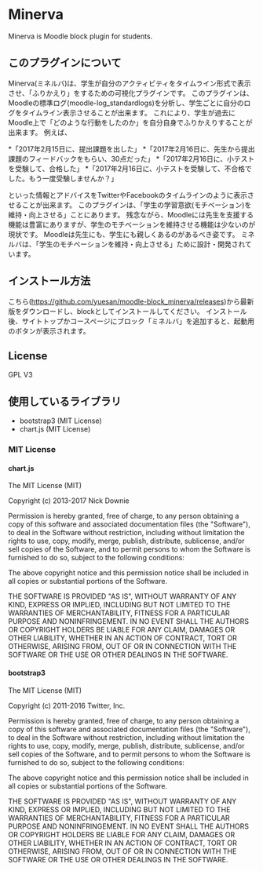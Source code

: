 # Minerva

Minerva is Moodle block plugin for students.

## このプラグインについて

Minerva(ミネルバ)は、学生が自分のアクティビティをタイムライン形式で表示させ、「ふりかえり」をするための可視化プラグインです。
このプラグインは、Moodleの標準ログ(moodle-log_standardlogs)を分析し、学生ごとに自分のログをタイムライン表示させることが出来ます。
これにより、学生が過去にMoodle上で「どのような行動をしたのか」を自分自身でふりかえりすることが出来ます。 
例えば、

*「2017年2月15日に、提出課題を出した」
*「2017年2月16日に、先生から提出課題のフィードバックをもらい、30点だった」
*「2017年2月16日に、小テストを受験して、合格した」
*「2017年2月16日に、小テストを受験して、不合格でした。もう一度受験しませんか？」 

といった情報とアドバイスをTwitterやFacebookのタイムラインのように表示させることが出来ます。
このプラグインは、「学生の学習意欲(モチベーション)を維持・向上させる」ことにあります。
残念ながら、Moodleには先生を支援する機能は豊富にありますが、学生のモチベーションを維持させる機能は少ないのが現状です。
Moodleは先生にも、学生にも親しくあるのがあるべき姿です。 ミネルバは、「学生のモチベーションを維持・向上させる」ために設計・開発されています。

## インストール方法

こちら(https://github.com/yuesan/moodle-block_minerva/releases)から最新版をダウンロードし、blockとしてインストールしてください。
インストール後、サイトトップかコースページにブロック「ミネルバ」を追加すると、起動用のボタンが表示されます。

## License
GPL V3

## 使用しているライブラリ

* bootstrap3 (MIT License)
* chart.js (MIT License)

### MIT License
#### chart.js

The MIT License (MIT)

Copyright (c) 2013-2017 Nick Downie

Permission is hereby granted, free of charge, to any person obtaining a copy of this software and associated documentation files (the "Software"), to deal in the Software without restriction, including without limitation the rights to use, copy, modify, merge, publish, distribute, sublicense, and/or sell copies of the Software, and to permit persons to whom the Software is furnished to do so, subject to the following conditions:

The above copyright notice and this permission notice shall be included in all copies or substantial portions of the Software.

THE SOFTWARE IS PROVIDED "AS IS", WITHOUT WARRANTY OF ANY KIND, EXPRESS OR IMPLIED, INCLUDING BUT NOT LIMITED TO THE WARRANTIES OF MERCHANTABILITY, FITNESS FOR A PARTICULAR PURPOSE AND NONINFRINGEMENT. IN NO EVENT SHALL THE AUTHORS OR COPYRIGHT HOLDERS BE LIABLE FOR ANY CLAIM, DAMAGES OR OTHER LIABILITY, WHETHER IN AN ACTION OF CONTRACT, TORT OR OTHERWISE, ARISING FROM, OUT OF OR IN CONNECTION WITH THE SOFTWARE OR THE USE OR OTHER DEALINGS IN THE SOFTWARE.

#### bootstrap3

The MIT License (MIT)

Copyright (c) 2011-2016 Twitter, Inc.

Permission is hereby granted, free of charge, to any person obtaining a copy
of this software and associated documentation files (the "Software"), to deal
in the Software without restriction, including without limitation the rights
to use, copy, modify, merge, publish, distribute, sublicense, and/or sell
copies of the Software, and to permit persons to whom the Software is
furnished to do so, subject to the following conditions:

The above copyright notice and this permission notice shall be included in
all copies or substantial portions of the Software.

THE SOFTWARE IS PROVIDED "AS IS", WITHOUT WARRANTY OF ANY KIND, EXPRESS OR
IMPLIED, INCLUDING BUT NOT LIMITED TO THE WARRANTIES OF MERCHANTABILITY,
FITNESS FOR A PARTICULAR PURPOSE AND NONINFRINGEMENT. IN NO EVENT SHALL THE
AUTHORS OR COPYRIGHT HOLDERS BE LIABLE FOR ANY CLAIM, DAMAGES OR OTHER
LIABILITY, WHETHER IN AN ACTION OF CONTRACT, TORT OR OTHERWISE, ARISING FROM,
OUT OF OR IN CONNECTION WITH THE SOFTWARE OR THE USE OR OTHER DEALINGS IN
THE SOFTWARE.